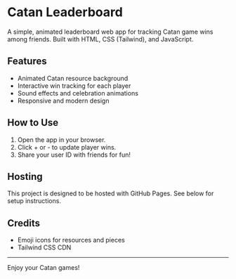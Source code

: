 # Catan Leaderboard

A simple, animated leaderboard web app for tracking Catan game wins among friends. Built with HTML, CSS (Tailwind), and JavaScript. 

## Features
- Animated Catan resource background
- Interactive win tracking for each player
- Sound effects and celebration animations
- Responsive and modern design

## How to Use
1. Open the app in your browser.
2. Click + or - to update player wins.
3. Share your user ID with friends for fun!

## Hosting
This project is designed to be hosted with GitHub Pages. See below for setup instructions.

## Credits
- Emoji icons for resources and pieces
- Tailwind CSS CDN

---

Enjoy your Catan games!
